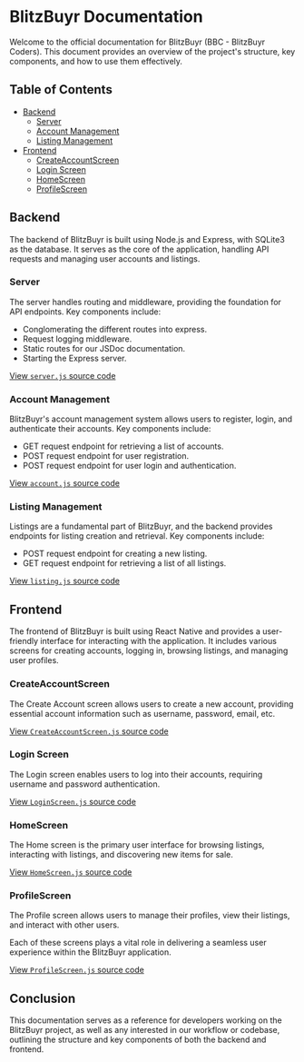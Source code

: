 # BlitzBuyr Documentation

Welcome to the official documentation for BlitzBuyr (BBC - BlitzBuyr Coders). This document provides an overview of the project's structure, key components, and how to use them effectively.

## Table of Contents

- [Backend](#backend)
  - [Server](#server)
  - [Account Management](#account-management)
  - [Listing Management](#listing-management)
- [Frontend](#frontend)
  - [CreateAccountScreen](#createaccountscreen)
  - [Login Screen](#login-screen)
  - [HomeScreen](#homescreen)
  - [ProfileScreen](#profilescreen)

## Backend

The backend of BlitzBuyr is built using Node.js and Express, with SQLite3 as the database. It serves as the core of the application, handling API requests and managing user accounts and listings.

### Server

The server handles routing and middleware, providing the foundation for API endpoints. Key components include:

- Conglomerating the different routes into express.
- Request logging middleware.
- Static routes for our JSDoc documentation.
- Starting the Express server.

[View `server.js` source code](server.js.html)

### Account Management

BlitzBuyr's account management system allows users to register, login, and authenticate their accounts. Key components include:

- GET request endpoint for retrieving a list of accounts.
- POST request endpoint for user registration.
- POST request endpoint for user login and authentication.

[View `account.js` source code](account.js.html)

### Listing Management

Listings are a fundamental part of BlitzBuyr, and the backend provides endpoints for listing creation and retrieval. Key components include:

- POST request endpoint for creating a new listing.
- GET request endpoint for retrieving a list of all listings.

[View `listing.js` source code](listing.js.html)

## Frontend

The frontend of BlitzBuyr is built using React Native and provides a user-friendly interface for interacting with the application. It includes various screens for creating accounts, logging in, browsing listings, and managing user profiles.

### CreateAccountScreen

The Create Account screen allows users to create a new account, providing essential account information such as username, password, email, etc.

[View `CreateAccountScreen.js` source code](CreateAccountScreen.js.html)

### Login Screen

The Login screen enables users to log into their accounts, requiring username and password authentication.

[View `LoginScreen.js` source code](LoginScreen.js.html)

### HomeScreen

The Home screen is the primary user interface for browsing listings, interacting with listings, and discovering new items for sale.

[View `HomeScreen.js` source code](HomeScreen.js.html)

### ProfileScreen

The Profile screen allows users to manage their profiles, view their listings, and interact with other users.

Each of these screens plays a vital role in delivering a seamless user experience within the BlitzBuyr application.

[View `ProfileScreen.js` source code](ProfileScreen.js.html)

## Conclusion

This documentation serves as a reference for developers working on the BlitzBuyr project, as well as any interested in our workflow or codebase, outlining the structure and key components of both the backend and frontend.
